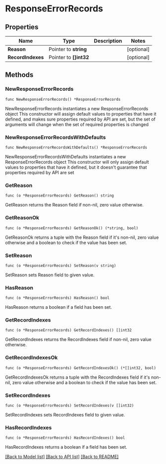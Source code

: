 # ResponseErrorRecords

## Properties

Name | Type | Description | Notes
------------ | ------------- | ------------- | -------------
**Reason** | Pointer to **string** |  | [optional] 
**RecordIndexes** | Pointer to **[]int32** |  | [optional] 

## Methods

### NewResponseErrorRecords

`func NewResponseErrorRecords() *ResponseErrorRecords`

NewResponseErrorRecords instantiates a new ResponseErrorRecords object
This constructor will assign default values to properties that have it defined,
and makes sure properties required by API are set, but the set of arguments
will change when the set of required properties is changed

### NewResponseErrorRecordsWithDefaults

`func NewResponseErrorRecordsWithDefaults() *ResponseErrorRecords`

NewResponseErrorRecordsWithDefaults instantiates a new ResponseErrorRecords object
This constructor will only assign default values to properties that have it defined,
but it doesn't guarantee that properties required by API are set

### GetReason

`func (o *ResponseErrorRecords) GetReason() string`

GetReason returns the Reason field if non-nil, zero value otherwise.

### GetReasonOk

`func (o *ResponseErrorRecords) GetReasonOk() (*string, bool)`

GetReasonOk returns a tuple with the Reason field if it's non-nil, zero value otherwise
and a boolean to check if the value has been set.

### SetReason

`func (o *ResponseErrorRecords) SetReason(v string)`

SetReason sets Reason field to given value.

### HasReason

`func (o *ResponseErrorRecords) HasReason() bool`

HasReason returns a boolean if a field has been set.

### GetRecordIndexes

`func (o *ResponseErrorRecords) GetRecordIndexes() []int32`

GetRecordIndexes returns the RecordIndexes field if non-nil, zero value otherwise.

### GetRecordIndexesOk

`func (o *ResponseErrorRecords) GetRecordIndexesOk() (*[]int32, bool)`

GetRecordIndexesOk returns a tuple with the RecordIndexes field if it's non-nil, zero value otherwise
and a boolean to check if the value has been set.

### SetRecordIndexes

`func (o *ResponseErrorRecords) SetRecordIndexes(v []int32)`

SetRecordIndexes sets RecordIndexes field to given value.

### HasRecordIndexes

`func (o *ResponseErrorRecords) HasRecordIndexes() bool`

HasRecordIndexes returns a boolean if a field has been set.


[[Back to Model list]](../README.md#documentation-for-models) [[Back to API list]](../README.md#documentation-for-api-endpoints) [[Back to README]](../README.md)


